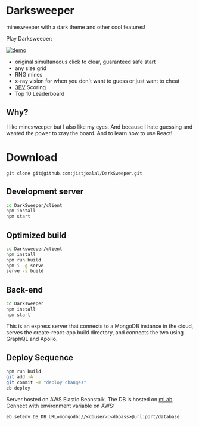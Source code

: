 # Darksweeper
minesweeper with a dark theme and other cool features!

Play Darksweeper:

[![demo](https://i.gyazo.com/5f357692c2dae9806ea7e882a867847c.png)
](http://darksweeper.com)

- original simultaneous click to clear, guaranteed safe start
- any size grid
- RNG mines
- x-ray vision for when you don't want to guess or just want to cheat
- [3BV](http://www.minesweeper.info/wiki/3BV) Scoring
- Top 10 Leaderboard

## Why?
I like minesweeper but I also like my eyes. And because I hate guessing and
wanted the power to xray the board. And to learn how to use React!

# Download
```
git clone git@github.com:jistjoalal/DarkSweeper.git
```
## Development server
```sh
cd DarkSweeper/client
npm install
npm start
```

## Optimized build
```sh
cd Darksweeper/client
npm install
npm run build
npm i -g serve
serve -s build
```

## Back-end
```sh
cd Darksweeper
npm install
npm start
```
This is an express server that connects to a MongoDB instance in the cloud,
serves the create-react-app build directory, and connects the two using GraphQL
and Apollo.

## Deploy Sequence
```sh
npm run build
git add -A
git commit -m "deploy changes"
eb deploy
```
Server hosted on AWS Elastic Beanstalk. The DB is hosted on [mLab](https://mlab.com/).
Connect with environment variable on AWS:
```
eb setenv DS_DB_URL=mongodb://<dbuser>:<dbpass>@url:port/database
```
